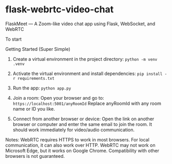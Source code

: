 # flask-webrtc-video-chat
FlaskMeet — A Zoom-like video chat app using Flask, WebSocket, and WebRTC


To start 

Getting Started (Super Simple)

1. Create a virtual environment in the project directory:
`python -m venv .venv`

2. Activate the virtual environment and install dependencies:
`pip install -r requirements.txt`

3. Run the app:
`python app.py`


4. Join a room:
Open your browser and go to:
`https://localhost:5001/anyRoomId`
Replace anyRoomId with any room name or ID you like.


5. Connect from another browser or device:
Open the link on another browser or computer and enter the same email to join the room.
It should work immediately for video/audio communication.


Notes:
WebRTC requires HTTPS to work in most browsers. For local communication, it can also work over HTTP.
WebRTC may not work on Microsoft Edge, but it works on Google Chrome. Compatibility with other browsers is not guaranteed.
